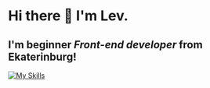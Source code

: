 # Hi there 👋 I'm Lev.
## I'm beginner *Front-end developer* from Ekaterinburg!

[![My Skills](https://skills.thijs.gg/icons?i=js,ts,react,redux,html,css)](https://skills.thijs.gg)

<!--
**leondasferras/leondasferras** is a ✨ _special_ ✨ repository because its `README.md` (this file) appears on your GitHub profile.

Here are some ideas to get you started:

- 🔭 I’m currently working on ...
- 🌱 I’m currently learning ...
- 👯 I’m looking to collaborate on ...
- 🤔 I’m looking for help with ...
- 💬 Ask me about ...
- 📫 How to reach me: ...
- 😄 Pronouns: ...
- ⚡ Fun fact: ...
-->
